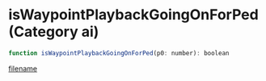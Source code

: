 # isWaypointPlaybackGoingOnForPed (Category ai)

```js
function isWaypointPlaybackGoingOnForPed(p0: number): boolean
```

[filename](isWaypointPlaybackGoingOnForPed_m.md ':include')